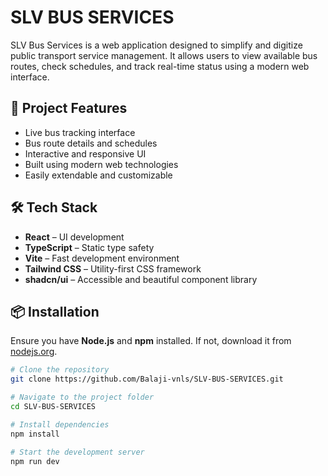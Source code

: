 # SLV BUS SERVICES

SLV Bus Services is a web application designed to simplify and digitize public transport service management. It allows users to view available bus routes, check schedules, and track real-time status using a modern web interface.

## 🚀 Project Features

- Live bus tracking interface
- Bus route details and schedules
- Interactive and responsive UI
- Built using modern web technologies
- Easily extendable and customizable

## 🛠️ Tech Stack

- **React** – UI development
- **TypeScript** – Static type safety
- **Vite** – Fast development environment
- **Tailwind CSS** – Utility-first CSS framework
- **shadcn/ui** – Accessible and beautiful component library

## 📦 Installation

Ensure you have **Node.js** and **npm** installed. If not, download it from [nodejs.org](https://nodejs.org).

```bash
# Clone the repository
git clone https://github.com/Balaji-vnls/SLV-BUS-SERVICES.git

# Navigate to the project folder
cd SLV-BUS-SERVICES

# Install dependencies
npm install

# Start the development server
npm run dev
